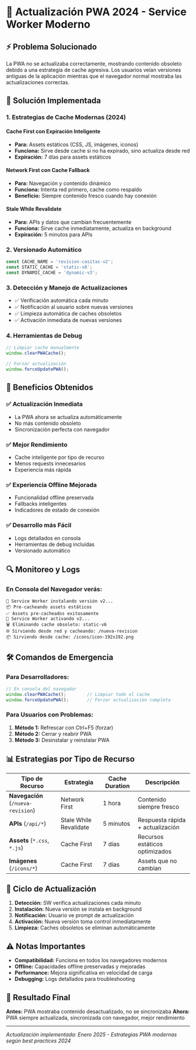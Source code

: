 # 🚀 Actualización PWA 2024 - Service Worker Moderno

## ⚡ Problema Solucionado

La PWA no se actualizaba correctamente, mostrando contenido obsoleto debido a una estrategia de cache agresiva. Los usuarios veían versiones antiguas de la aplicación mientras que el navegador normal mostraba las actualizaciones correctas.

## 🔧 Solución Implementada

### 1. **Estrategias de Cache Modernas (2024)**

#### Cache First con Expiración Inteligente
- **Para:** Assets estáticos (CSS, JS, imágenes, iconos)
- **Funciona:** Sirve desde cache si no ha expirado, sino actualiza desde red
- **Expiración:** 7 días para assets estáticos

#### Network First con Cache Fallback  
- **Para:** Navegación y contenido dinámico
- **Funciona:** Intenta red primero, cache como respaldo
- **Beneficio:** Siempre contenido fresco cuando hay conexión

#### Stale While Revalidate
- **Para:** APIs y datos que cambian frecuentemente
- **Funciona:** Sirve cache inmediatamente, actualiza en background
- **Expiración:** 5 minutos para APIs

### 2. **Versionado Automático**
```javascript
const CACHE_NAME = 'revision-casitas-v2';
const STATIC_CACHE = 'static-v8';
const DYNAMIC_CACHE = 'dynamic-v3';
```

### 3. **Detección y Manejo de Actualizaciones**
- ✅ Verificación automática cada minuto
- ✅ Notificación al usuario sobre nuevas versiones
- ✅ Limpieza automática de caches obsoletos
- ✅ Activación inmediata de nuevas versiones

### 4. **Herramientas de Debug**
```javascript
// Limpiar cache manualmente
window.clearPWACache();

// Forzar actualización
window.forceUpdatePWA();
```

## 🎯 Beneficios Obtenidos

### ✅ **Actualización Inmediata**
- La PWA ahora se actualiza automáticamente
- No más contenido obsoleto
- Sincronización perfecta con navegador

### ✅ **Mejor Rendimiento**
- Cache inteligente por tipo de recurso
- Menos requests innecesarios
- Experiencia más rápida

### ✅ **Experiencia Offline Mejorada**
- Funcionalidad offline preservada
- Fallbacks inteligentes
- Indicadores de estado de conexión

### ✅ **Desarrollo más Fácil**
- Logs detallados en consola
- Herramientas de debug incluidas
- Versionado automático

## 🔍 Monitoreo y Logs

### En Consola del Navegador verás:
```
🔄 Service Worker instalando versión v2...
📦 Pre-cacheando assets estáticos
✅ Assets pre-cacheados exitosamente
🚀 Service Worker activando v2...
🗑️ Eliminando cache obsoleto: static-v6
🌐 Sirviendo desde red y cacheando: /nueva-revision
📦 Sirviendo desde cache: /icons/icon-192x192.png
```

## 🛠️ Comandos de Emergencia

### Para Desarrolladores:
```javascript
// En consola del navegador
window.clearPWACache();        // Limpiar todo el cache
window.forceUpdatePWA();       // Forzar actualización completa
```

### Para Usuarios con Problemas:
1. **Método 1:** Refrescar con Ctrl+F5 (forzar)
2. **Método 2:** Cerrar y reabrir PWA 
3. **Método 3:** Desinstalar y reinstalar PWA

## 📊 Estrategias por Tipo de Recurso

| Tipo de Recurso | Estrategia | Cache Duration | Descripción |
|---|---|---|---|
| **Navegación** (`/nueva-revision`) | Network First | 1 hora | Contenido siempre fresco |
| **APIs** (`/api/*`) | Stale While Revalidate | 5 minutos | Respuesta rápida + actualización |
| **Assets** (`*.css`, `*.js`) | Cache First | 7 días | Recursos estáticos optimizados |
| **Imágenes** (`/icons/*`) | Cache First | 7 días | Assets que no cambian |

## 🔄 Ciclo de Actualización

1. **Detección:** SW verifica actualizaciones cada minuto
2. **Instalación:** Nueva versión se instala en background  
3. **Notificación:** Usuario ve prompt de actualización
4. **Activación:** Nueva versión toma control inmediatamente
5. **Limpieza:** Caches obsoletos se eliminan automáticamente

## ⚠️ Notas Importantes

- **Compatibilidad:** Funciona en todos los navegadores modernos
- **Offline:** Capacidades offline preservadas y mejoradas
- **Performance:** Mejora significativa en velocidad de carga
- **Debugging:** Logs detallados para troubleshooting

## 🎉 Resultado Final

**Antes:** PWA mostraba contenido desactualizado, no se sincronizaba
**Ahora:** PWA siempre actualizada, sincronizada con navegador, mejor rendimiento

---

*Actualización implementada: Enero 2025 - Estrategias PWA modernas según best practices 2024* 